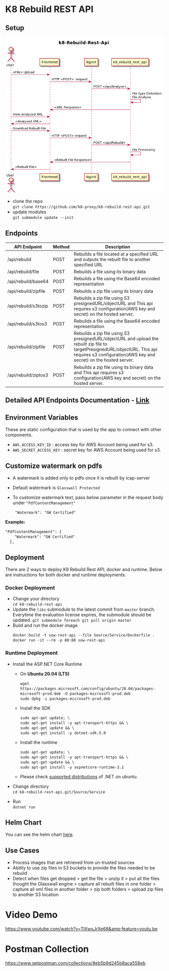 # K8 Rebuild REST API
## Setup
![k8-rebuild-api-workflow](imgs/k8_rebuild_rest_api_sequence_diagram.png)
- clone the repo    
    `git clone https://github.com/k8-proxy/k8-rebuild-rest-api.git`
- update modules    
    `git submodule update --init`

## Endpoints

| API Endpoint | Method | Description | 
|------|---------|---------    |
| /api/rebuild    | POST |  Rebuilds a file located at a specified URL and outputs the rebuilt file to another specified URL |
| /api/rebuild/file    | POST |  Rebuilds a file using its binary data       |
| /api/rebuild/base64   | POST | Rebuilds a file using the Base64 encoded representation |
| /api/rebuild/zipfile    | POST | Rebuilds a zip file using its binary data   |
| /api/rebuild/s3tozip  | POST | Rebuilds a zip file using S3 presignedURL/objectURL and This api requires s3 configuration(AWS key and secret) on the hosted server.      |
| /api/rebuild/s3tos3   | POST | Rebuilds a file using the Base64 encoded representation |
| /api/rebuild/zipfile    | POST | Rebuilds a zip file using S3 presignedURL/objectURL and upload the rebuilt zip file to targetPresignedURL/objectURL. This api requires s3 configuration(AWS key and secret) on the hosted server.  |
| /api/rebuild/ziptos3  | POST | Rebuilds a zip file using its binary data and This api requires s3 configuration(AWS key and secret) on the hosted server. |


## Detailed API Endpoints Documentation - [ Link ](./ApiEndpointsDocumentation.md)

## Environment Variables
These are static configuration that is used by the app to connect with other components.

- `AWS_ACCESS_KEY_ID` : access key for AWS Account being used for s3.
- `AWS_SECRET_ACCESS_KEY` : secret key for AWS Account being used for s3.

## Customize watermark on pdfs
 
 - A watermark is added only to pdfs once it is rebuilt by icap-server
 
 - Default watermark is `Glasswall Protected`
 
 - To customize watermark text, pass below parameter in the request body under `"PdfContentManagement"`
    ```
     "Watermark": "GW Certified"
    ```    
**Example:**
```
"PdfContentManagement": {
    "Watermark": "GW Certified"
  },
```

## Deployment
There are 2 ways to deploy K8 Rebuild Rest API; docker and runtime. Below are instructions for both docker and runtime deployments.

### Docker Deployment
- Change your directory     
    `cd k8-rebuild-rest-api`
- Update the `libs` submodule to the latest commit from `master` branch. Everytime the evaluation license expires, the submodule should be updated.
    `git submodule foreach git pull origin master`
- Build and run the docker image
    ```
    docker build -t sow-rest-api --file Source/Service/Dockerfile .
    docker run -it --rm -p 80:80 sow-rest-api
    ```
### Runtime Deployment
- Install the ASP.NET Core Runtime
    
    - On **Ubuntu 20.04 (LTS)**
        ```
        wget https://packages.microsoft.com/config/ubuntu/20.04/packages-microsoft-prod.deb -O packages-microsoft-prod.deb
        sudo dpkg -i packages-microsoft-prod.deb
        ```
    - Install the SDK
        ```
        sudo apt-get update; \
        sudo apt-get install -y apt-transport-https && \
        sudo apt-get update && \
        sudo apt-get install -y dotnet-sdk-5.0
        ```
    - Install the runtime
        ```
        sudo apt-get update; \
        sudo apt-get install -y apt-transport-https && \
        sudo apt-get update && \
        sudo apt-get install -y aspnetcore-runtime-3.1
        ```
    - Please check [supported distributions](https://docs.microsoft.com/en-us/dotnet/core/install/linux-ubuntu#install-the-runtime) of .NET on ubuntu.
- Change directory  
    `cd k8-rebuild-rest-api.git/Source/Service`
- Run   
    `dotnet run`

## Helm Chart
You can see the helm chart [here](https://github.com/k8-proxy/k8-rebuild-rest-api/blob/main/chart/README.md).

## Use Cases
- Process images that are retrieved from un-trusted sources
- Ability to use zip files in S3 buckets to provide the files needed to be rebuild
- Detect when files get dropped > get the file > unzip it > put all the files thought the Glasswall engine > capture all rebuilt files in one folder > capture all xml files in another folder > zip both folders > upload zip files to another S3 location

# Video Demo

https://www.youtube.com/watch?v=TlXwsJrXe68&amp;feature=youtu.be

# Postman Collection
https://www.getpostman.com/collections/8eb5b9d245b8aca558eb